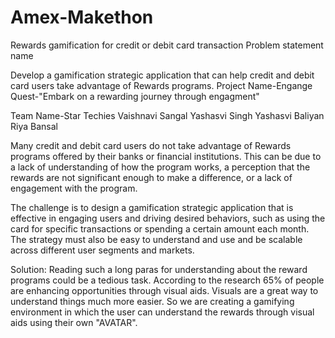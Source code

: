 # Amex-Makethon
Rewards gamification for credit or debit card transaction
Problem statement name

Develop a gamification strategic application that can help credit and debit card users take advantage of Rewards programs.
Project Name-Engange Quest-"Embark on a rewarding journey through engagment"

Team Name-Star Techies
Vaishnavi Sangal
Yashasvi Singh
Yashasvi Baliyan
Riya Bansal



Many credit and debit card users do not take advantage of Rewards programs offered by their banks or financial institutions. 
This can be due to a lack of understanding of how the program works, a perception that the rewards are not significant enough to make a difference, or a lack of engagement with the program.

The challenge is to design a gamification strategic application that is effective in engaging users and driving desired behaviors, such as using the card for specific transactions or spending a certain amount each month. The strategy must also be easy to understand and use and be scalable across different user segments and markets.

Solution:
Reading such a long paras for understanding about the reward programs could be a tedious task.
According to the research 65% of people are enhancing opportunities through visual aids.
Visuals are a great way to understand things much more easier.
So we are creating a gamifying environment in which the user can understand the rewards through visual aids using their own  "AVATAR".


